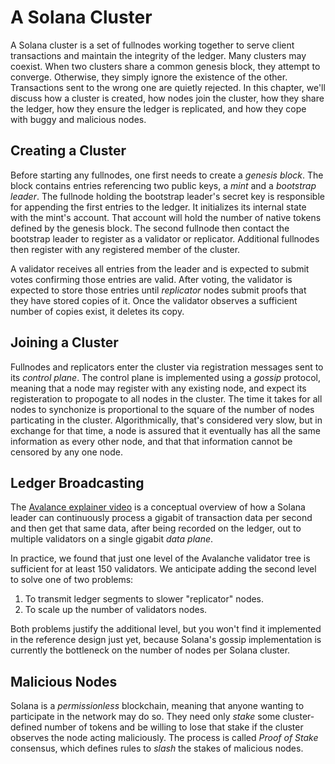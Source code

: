 # A Solana Cluster

A Solana cluster is a set of fullnodes working together to serve client
transactions and maintain the integrity of the ledger. Many clusters may
coexist. When two clusters share a common genesis block, they attempt to
converge. Otherwise, they simply ignore the existence of the other.
Transactions sent to the wrong one are quietly rejected. In this chapter, we'll
discuss how a cluster is created, how nodes join the cluster, how they share
the ledger, how they ensure the ledger is replicated, and how they cope with
buggy and malicious nodes.

## Creating a Cluster

Before starting any fullnodes, one first needs to create a  *genesis block*.
The block contains entries referencing two public keys, a *mint* and a
*bootstrap leader*. The fullnode holding the bootstrap leader's secret key is
responsible for appending the first entries to the ledger. It initializes its
internal state with the mint's account. That account will hold the number of
native tokens defined by the genesis block. The second fullnode then contact
the bootstrap leader to register as a validator or replicator. Additional
fullnodes then register with any registered member of the cluster.

A validator receives all entries from the leader and is expected to submit
votes confirming those entries are valid. After voting, the validator is
expected to store those entries until *replicator* nodes submit proofs that
they have stored copies of it. Once the validator observes a sufficient number
of copies exist, it deletes its copy.

## Joining a Cluster

Fullnodes and replicators enter the cluster via registration messages sent to
its *control plane*. The control plane is implemented using a *gossip*
protocol, meaning that a node may register with any existing node, and expect
its registeration to propogate to all nodes in the cluster. The time it takes
for all nodes to synchonize is proportional to the square of the number of
nodes particating in the cluster. Algorithmically, that's considered very slow,
but in exchange for that time, a node is assured that it eventually has all the
same information as every other node, and that that information cannot be
censored by any one node.

## Ledger Broadcasting

The [Avalance explainer video](https://www.youtube.com/watch?v=qt_gDRXHrHQ) is
a conceptual overview of how a Solana leader can continuously process a gigabit
of transaction data per second and then get that same data, after being
recorded on the ledger, out to multiple validators on a single gigabit *data
plane*.

In practice, we found that just one level of the Avalanche validator tree is
sufficient for at least 150 validators. We anticipate adding the second level
to solve one of two problems:

1. To transmit ledger segments to slower "replicator" nodes.
2. To scale up the number of validators nodes.

Both problems justify the additional level, but you won't find it implemented
in the reference design just yet, because Solana's gossip implementation is
currently the bottleneck on the number of nodes per Solana cluster.

## Malicious Nodes

Solana is a *permissionless* blockchain, meaning that anyone wanting to
participate in the network may do so. They need only *stake* some
cluster-defined number of tokens and be willing to lose that stake if the
cluster observes the node acting maliciously. The process is called *Proof of
Stake* consensus, which defines rules to *slash* the stakes of malicious nodes.
